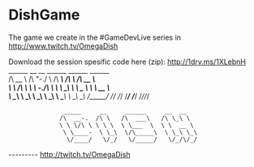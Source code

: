 # DishGame
The game we create in the #GameDevLive series in http://www.twitch.tv/OmegaDish

Download the session spesific code here (zip):
http://1drv.ms/1XLebnH
    ______     __    __     ______     ______     ______    
   /\  __ \   /\ "-./  \   /\  ___\   /\  ___\   /\  __ \   
   \ \ \/\ \  \ \ \-./\ \  \ \  __\   \ \ \__ \  \ \  __ \  
    \ \_____\  \ \_\ \ \_\  \ \_____\  \ \_____\  \ \_\ \_\ 
     \/_____/   \/_/  \/_/   \/_____/   \/_____/   \/_/\/_/ 
                                                            
                   _____     __     ______     __  __       
                  /\  __-.  /\ \   /\  ___\   /\ \_\ \      
                  \ \ \/\ \ \ \ \  \ \___  \  \ \  __ \     
                   \ \____-  \ \_\  \/\_____\  \ \_\ \_\    
                    \/____/   \/_/   \/_____/   \/_/\/_/    
                                                            
                                                            
  --------- http://twitch.tv/OmegaDish
